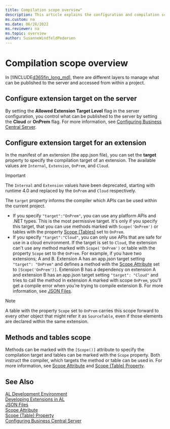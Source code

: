 ```yaml
---
title: Compilation scope overview"
description: This article explains the configuration and compilation scope for publishing the extension.
ms.custom: na
ms.date: 06/28/2022
ms.reviewer: na
ms.topic: overview
author: SusanneWindfeldPedersen
---
```


# Compilation scope overview

In [!INCLUDE[d365fin_long_md](includes/d365fin_long_md.md)], there are different layers to manage what can be published to the server and accessed from within a project.

## Configure extension target on the server

By setting the **Allowed Extension Target Level** flag in the server configuration, you control what can be published to the server by setting the **Cloud** or **OnPrem** flag. For more information, see [Configuring Business Central Server](../administration/configure-server-instance.md#Development). 

## Configure extension target for an extension

In the manifest of an extension (the app.json file), you can set the **target** property to specify the compilation target of an extension. The available values are `Internal`, `Extension`, `OnPrem`, and `Cloud`. 

> [!IMPORTANT]  
> The `Internal` and  `Extension` values have been deprecated, starting with runtime 4.0 and replaced by the `OnPrem` and `Cloud` respectively. 

The `target` property informs the compiler which APIs can be used within the current project. 

- If you specify `"target":"OnPrem"`, you can use any platform APIs and .NET types. This is the most permissive target. It's only if you specify this target, that you can use methods marked with `Scope('OnPrem')` or tables with the property [Scope (Tables)](properties/devenv-scope-table-property.md) set to `OnPrem`. 
- If you specify `"target":"Cloud"`, you can only use APIs that are safe for use in a cloud environment. If the target is set to `Cloud`, the extension can't use any method marked with `Scope('OnPrem')` or table with the property `Scope` set to the `OnPrem`. For example, if you have two extensions; A and B. Extension A has an app.json target setting `"target": "OnPrem"` and defines a method with the [Scope Attribute](/dynamics365/business-central/dev-itpro/developer/attributes/devenv-scope-attribute) set to `[Scope('OnPrem')]`. Extension B has a dependency on extension A and extension B has an app.json target setting `"target": "Cloud"` and tries to call the method in extension A marked with scope `OnPrem`, you'll get a compile error when you're trying to compile extension B. For more information, see [JSON Files](devenv-json-files.md).

 > [!NOTE]  
 > A table with the property `Scope` set to `OnPrem` carries this scope forward to every other object that might refer it as `SourceTable`, even if those elements are declared within the same extension. <br> 
 

## Methods and tables scope
Methods can be marked with the `[Scope()]` attribute to specify the compilation target and tables can be marked with the `Scope` property. Both instruct the compiler, which targets the method or table can be used in. For more information, see [Scope Attribute](/dynamics365/business-central/dev-itpro/developer/attributes/devenv-scope-attribute) and [Scope (Table) Property](properties/devenv-scope-table-property.md).

## See Also  
[AL Development Environment](devenv-reference-overview.md)  
[Developing Extensions in AL](devenv-dev-overview.md)  
[JSON Files](devenv-json-files.md)  
[Scope Attribute](/dynamics365/business-central/dev-itpro/developer/attributes/devenv-scope-attribute)  
[Scope (Table) Property](properties/devenv-scope-table-property.md)  
[Configuring Business Central Server](../administration/configure-server-instance.md)